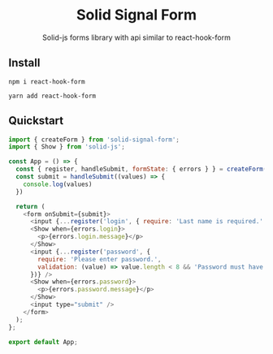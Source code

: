 <h1 style="text-align: center">Solid Signal Form</h1>
<p style="text-align: center">Solid-js forms library with api similar to react-hook-form</p>

## Install
```
npm i react-hook-form

yarn add react-hook-form
```

## Quickstart
```javascript
import { createForm } from 'solid-signal-form';
import { Show } from 'solid-js';

const App = () => {
  const { register, handleSubmit, formState: { errors } } = createForm();
  const submit = handleSubmit((values) => {
    console.log(values)
  })

  return (
    <form onSubmit={submit}>
      <input {...register('login', { require: 'Last name is required.' })} /> {/* register an input */}
      <Show when={errors.login}>
        <p>{errors.login.message}</p>
      </Show>
      <input {...register('password', {
        require: 'Please enter password.',
        validation: (value) => value.length < 8 && 'Password must have at least 8 characters.',
      })} />
      <Show when={errors.password}>
        <p>{errors.password.message}</p>
      </Show>
      <input type="submit" />
    </form>
  );
};

export default App;
```